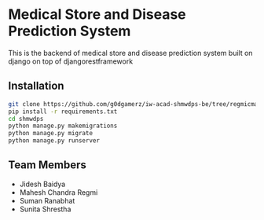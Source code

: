 
# Medical Store and Disease Prediction System

This is the backend of medical store and disease prediction system built on django on top of djangorestframework

## Installation

```bash
git clone https://github.com/g0dgamerz/iw-acad-shmwdps-be/tree/regmicmahesh
pip install -r requirements.txt
cd shmwdps
python manage.py makemigrations
python manage.py migrate
python manage.py runserver
```

## Team Members

- Jidesh Baidya
- Mahesh Chandra Regmi
- Suman Ranabhat
- Sunita Shrestha

